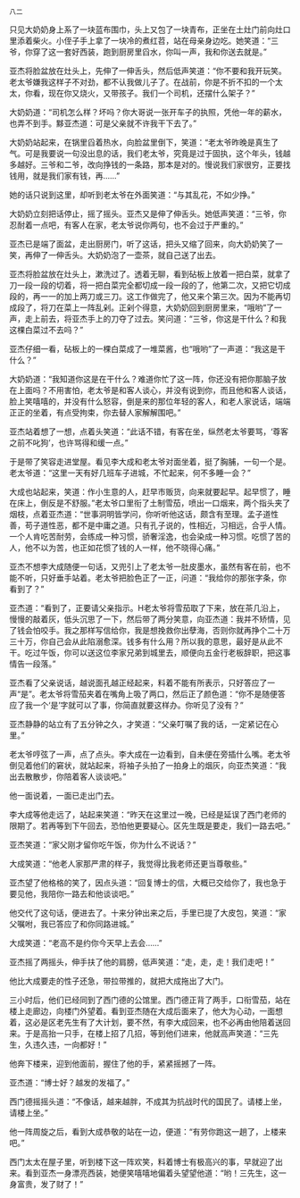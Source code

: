     八二 

   只见大奶奶身上系了一块蓝布围巾，头上又包了一块青布，正坐在土灶门前向灶口里添着柴火。小侄子手上拿了一块冷的煮红苕，站在母亲身边吃。她笑道：“三爷，你穿了这一套好西装，跑到厨房里舀水，你叫一声，我和你送去就是。”

   亚杰将脸盆放在灶头上，先伸了一伸舌头，然后低声笑道：“你不要和我开玩笑。老太爷嫌我这样子不对劲，都不认我做儿子了。在战前，你是不折不扣的一个太太，你看，现在你又烧火，又带孩子。我们一个司机，还摆什么架子？”

   大奶奶道：“司机怎么样？坏吗？你大哥说一张开车子的执照，凭他一年的薪水，也弄不到手。黟亚杰道：可是父亲就不许我干下去了。”

   大奶奶站起来，在锅里舀着热水，向脸盆里倒下，笑道：“老太爷昨晚是真生了气。可是我要说一句没出息的话，我们老太爷，究竟是过于固执，这个年头，钱越多越好。三爷和二爷，改向挣钱的一条路，那本是对的。慢说我们家很穷，正要找钱用，就是我们家有钱，再……”

   她的话只说到这里，却听到老太爷在外面笑道：“与其乱花，不如少挣。”

   大奶奶立刻把话停止，摇了摇头。亚杰又是伸了伸舌头。她低声笑道：“三爷，你忍耐着一点吧，有客人在家，老太爷说你两句，也不会过于严重的。”

   亚杰已是端了面盆，走出厨房门，听了这话，把头又缩了回来，向大奶奶笑了一笑，再伸了一伸舌头。大奶奶泡了一壶茶，就自己送了出去。

   亚杰将脸盆放在灶头上，漱洗过了。透着无聊，看到砧板上放着一把白菜，就拿了刀一段一段的切着，将一把白菜完全都切成一段一段的了，他第二次，又把它切成段的，再一一的加上两刀或三刀。这工作做完了，他又来个第三次。因为不能再切成段了，将刀在菜上一阵乱剁。正剁个得意，大奶奶回到厨房里来，“哦哟”了一声，走上前去，将亚杰手上的刀夺了过去。笑问道：“三爷，你这是干什么？和我这棵白菜过不去吗？”

   亚杰仔细一看，砧板上的一棵白菜成了一堆菜酱，也“哦哟”了一声道：“我这是干什么？”

   大奶奶道：“我知道你这是在干什么？难道你忙了这一阵，你还没有把你那脑子放在上面吗？不用害怕，老太爷是和客人谈心，并没有说到你，而且他和客人谈话，脸上笑嘻嘻的，并没有什么怒容，倒是来的那位年轻的客人，和老人家说话，端端正正的坐着，有点受拘束，你去替人家解解围吧。”

   亚杰站着想了一想，点着头笑道：“此话不错，有客在坐，纵然老太爷要骂，‘尊客之前不叱狗’，也许骂得和缓一点。”

   于是带了笑容走进堂屋。看见李大成和老太爷对面坐着，挺了胸脯，一句一个是。老太爷道：“这里一天有好几班车子进城，不忙起来，何不多睡一会？”

   大成也站起来，笑道：作小生意的人，赶早市贩货，向来就要起早。起早惯了，睡在床上，倒反是不舒服。”老太爷口里衔了土制雪茄，喷出一口烟来，两个指头夹了烟枝，点着亚杰道：“世事洞明皆学问，你听听他这话，颇含有至理。孟子道性善，苟子道性恶，都不是中庸之道。只有孔子说的，性相近，习相远，合乎人情。一个人肯吃苦耐劳，会练成一种习惯，骄奢淫逸，也会染成一种习惯。吃惯了苦的人，他不以为苦，也正如花惯了钱的人一样，他不晓得心痛。”

   亚杰不想李大成随便一句话，又兜引上了老太爷一肚皮墨水，虽然有客在前，也不能不听，只好垂手站着。老太爷把脸色正了一正，问道：“我给你的那张字条，你看到了？”

   亚杰道：“看到了，正要请父亲指示。H老太爷将雪茄取了下来，放在茶几沿上，慢慢的敲着灰，低头沉思了一下，然后带了两分笑意，向亚杰道：我并不矫情，见了钱会怕咬手。我之那样写信给你，我是想挽救你出孽海，否则你就再挣个二十万三十万，你自己会从此陷溺愈深。钱多有什么用？所以我的意思，最好是从此不干。吃过午饭，你可以送这位李家兄弟到城里去，顺便向五金行老板辞职，把这事情告一段落。”

   亚杰看了父亲说话，越说面孔越正经起来，料着不能有所表示，只好答应了一声“是”。老太爷将雪茄夹着在嘴角上吸了两口，然后正了颜色道：“你不是随便答应了我一个‘是’字就可以了事，你简直就要这样办。你听见了没有？”

   亚杰静静的站立有了五分钟之久，才笑道：“父亲叮嘱了我的话，一定紧记在心里。”

   老太爷哼弦了一声，点了点头。李大成在一边看到，自未便在旁插什么嘴。老太爷倒见着他们的窘状，就站起来，将袖子头拍了一拍身上的烟灰，向亚杰笑道：“我出去散散步，你陪着客人谈谈吧。”

   他一面说着，一面已走出门去。

   李大成等他走远了，站起来笑道：“昨天在这里过一晚，已经是延误了西门老师的限期了。若再等到下午回去，恐怕他更要疑心。区先生既是要走，我们一路去吧。”

   亚杰笑道：“家父刚才留你吃午饭，你为什么不说话？”

   大成笑道：“他老人家那严肃的样子，我觉得比我老师还更当尊敬些。”

   亚杰望了他格格的笑了，因点头道：“回复博士的信，大概已交给你了，我也急于要见他，我陪你一路去和他谈谈吧。”

   他交代了这句话，便进去了。十来分钟出来之后，手里已提了大皮包，笑道：“家父嘱咐，我已答应了和你同路进城。”

   大成笑道：“老高不是约你今天早上去会……”

   亚杰摇了两摇头，伸手扶了他的肩膀，低声笑道：“走，走，走！我们走吧！”

   他比大成要走的性子还急，带拉带推的，就把大成拖出了大门。

   三小时后，他们已经同到了西门德的公馆里。西门德正背了两手，口衔雪茄，站在楼上走廊边，向楼门外望着。看到亚杰随在大成后面来了，他大为心动，一面想着，这必是区老先生有了大计划，要不然，有李大成回来，也不必再由他陪着送回来。于是高抬一只手，在楼上招了几招，等到他们进来，他就高声笑道：“三先生，久违久违，一向都好！”

   他奔下楼来，迎到他面前，握住了他的手，紧紧摇撼了一阵。

   亚杰道：“博士好？越发的发福了。”

   西门德摇摇头道：“不像话，越来越胖，不成其为抗战时代的国民了。请楼上坐，请楼上坐。”

   他一阵周旋之后，看到大成恭敬的站在一边，便道：“有劳你跑这一趟了，上楼来吧。”

   西门太太在屋子里，听到楼下这一阵欢笑，料着博士有极高兴的事，早就迎了出来。看到亚杰一身漂亮西装，她便笑嘻嘻地偏着头望望他道：“哟！三先生，这一身富贵，发了财了！”

